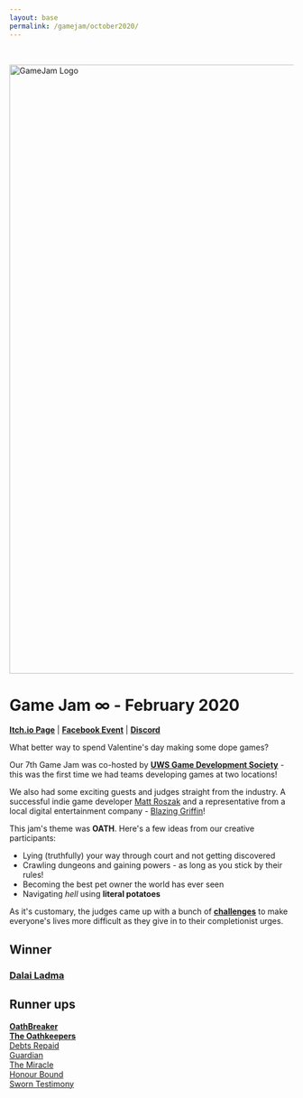 ```yaml
---
layout: base
permalink: /gamejam/october2020/
---
```


<br/>
<p><img class="image-responsive text-center" src="{{site.baseurl}}/static/images/game_jam_7_banner.png" width="2160" height="1080" alt="GameJam Logo"/></p>
<h1>Game Jam &infin; - February 2020</h1>

[**Itch.io Page**](https://itch.io/jam/game-jam-7-make-games-not-love) |
[**Facebook Event**](https://www.facebook.com/events/210375266664260/) |
[**Discord**](https://discordapp.com/invite/DhT3XgU)

What better way to spend Valentine's day making some dope games?

Our 7th Game Jam was co-hosted by [**UWS Game Development Society**](https://www.facebook.com/groups/GameDevUWS/) - this was the first time we had teams developing games at two locations!

We also had some exciting guests and judges straight from the industry. A successful indie game developer [Matt Roszak](http://kupogames.com/) and a representative from a local digital entertainment company - [Blazing Griffin](https://www.blazinggriffin.com/)!

This jam's theme was **OATH**. Here's a few ideas from our creative participants:
* Lying (truthfully) your way through court and not getting discovered
* Crawling dungeons and gaining powers - as long as you stick by their rules!
* Becoming the best pet owner the world has ever seen
* Navigating *hell* using **literal potatoes**

As it's customary, the judges came up with a bunch of [**challenges**](https://docs.google.com/presentation/d/1eNPJiLWKEciUK7daULnftU7c4cxCcmqwhII91Be-yo4/edit#slide=id.g7e0855647d_0_102) to make everyone's lives more difficult as they give in to their completionist urges.

## Winner
### [Dalai Ladma](https://itch.io/jam/game-jam-7-make-games-not-love/rate/569875)

## Runner ups
[**OathBreaker**](https://itch.io/jam/game-jam-7-make-games-not-love/rate/569863)  
[**The Oathkeepers**](https://itch.io/jam/game-jam-7-make-games-not-love/rate/569831)  
[Debts Repaid](https://itch.io/jam/game-jam-7-make-games-not-love/rate/569864)  
[Guardian](https://itch.io/jam/game-jam-7-make-games-not-love/rate/569885)  
[The Miracle](https://itch.io/jam/game-jam-7-make-games-not-love/rate/569867)  
[Honour Bound](https://itch.io/jam/game-jam-7-make-games-not-love/rate/569865)  
[Sworn Testimony](https://itch.io/jam/game-jam-7-make-games-not-love/rate/569859)  


